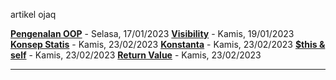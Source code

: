 artikel ojaq

**[Pengenalan OOP](https://medium.com/@abangojaq/pengenalan-oop-object-oriented-programming-b1686eca5c1b)** - Selasa, 17/01/2023
**[Visibility](https://medium.com/@abangojaq/visibility-oop-644e2ecdf2e2)** - Kamis, 19/01/2023
**[Konsep Statis](https://medium.com/@abangojaq/konsep-statis-oop-4112d2e6e7e7)** - Kamis, 23/02/2023
**[Konstanta](https://medium.com/@abangojaq/konstanta-oop-48533b8cd2e6)** - Kamis, 23/02/2023
**[$this & self](https://medium.com/@abangojaq/this-self-oop-df6dc387d796)** - Kamis, 23/02/2023
**[Return Value](https://medium.com/@abangojaq/return-value-oop-ed085a793967)** - Kamis, 23/02/2023

---------------------------------------------------------------------------------------------------------------------------------
